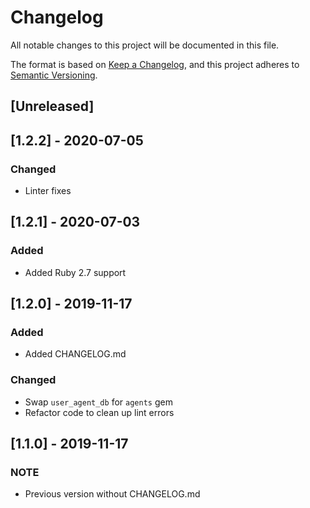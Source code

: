 # Changelog
All notable changes to this project will be documented in this file.

The format is based on [Keep a Changelog](https://keepachangelog.com/en/1.0.0/),
and this project adheres to [Semantic Versioning](https://semver.org/spec/v2.0.0.html).

## [Unreleased]

## [1.2.2] - 2020-07-05
### Changed
- Linter fixes

## [1.2.1] - 2020-07-03
### Added
- Added Ruby 2.7 support

## [1.2.0] - 2019-11-17
### Added
- Added CHANGELOG.md
### Changed
- Swap `user_agent_db` for `agents` gem
- Refactor code to clean up lint errors

## [1.1.0] - 2019-11-17
### NOTE
- Previous version without CHANGELOG.md
